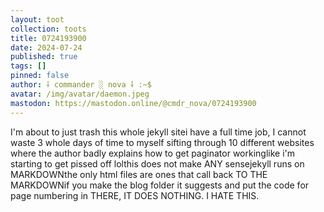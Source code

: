 ```yaml
---
layout: toot
collection: toots
title: 0724193900
date: 2024-07-24
published: true
tags: []
pinned: false
author: ⸸ commander ░ nova ⸸ :~$
avatar: /img/avatar/daemon.jpeg
mastodon: https://mastodon.online/@cmdr_nova/0724193900
---
```


I'm about to just trash this whole jekyll sitei have a full time job, I cannot waste 3 whole days of time to myself sifting through 10 different websites where the author badly explains how to get paginator workinglike i'm starting to get pissed off lolthis does not make ANY sensejekyll runs on MARKDOWNthe only html files are ones that call back TO THE MARKDOWNif you make the blog folder it suggests and put the code for page numbering in THERE, IT DOES NOTHING. I HATE THIS.
